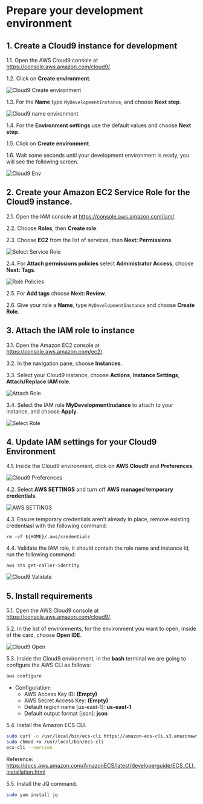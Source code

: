 # Prepare your development environment

## 1. Create a Cloud9 instance for development

1.1\. Open the AWS Cloud9 console at https://console.aws.amazon.com/cloud9/.

1.2\. Click on **Create environment**.

![Cloud9 Create environment](images2/cloud9-create.png)

1.3\. For the **Name** type `MyDevelopmentInstance`, and choose **Next step**.

![Cloud9 name environment](images2/cloud9-name.png)

1.4\. For the **Environment settings** use the default values and choose **Next step**.

1.5\. Click on **Create environment**.

1.6\. Wait some seconds until your development environment is ready, you will see the following screen.

![Cloud9 Env](images2/cloud9-env.png)

## 2. Create your Amazon EC2 Service Role for the Cloud9 instance.

2.1\. Open the IAM console at https://console.aws.amazon.com/iam/.

2.2\. Choose **Roles**, then **Create role**.

2.3\. Choose **EC2** from the list of services, then **Next: Permissions**.

![Select Service Role](images2/cloud9-role-create.png)

2.4\. For **Attach permissions policies** select **Administrator Access**, choose **Next: Tags**.

![Role Policies](images2/cloud9-role-policy.png)

2.5\. For **Add tags** choose **Next: Review**.

2.6\. Give your role a **Name**, type `MyDevelopmentInstance` and choose **Create Role**.


## 3. Attach the IAM role to instance

3.1\. Open the Amazon EC2 console at https://console.aws.amazon.com/ec2/.

3.2\. In the navigation pane, choose **Instances**.

3.3\. Select your Cloud9 instance, choose **Actions**, **Instance Settings**, **Attach/Replace IAM role**.

![Attach Role](images2/cloud9-attach-role.png)

3.4\. Select the IAM role **MyDevelopmentInstance** to attach to your instance, and choose **Apply**.

![Select Role](images2/cloud9-select-role.png)


## 4. Update IAM settings for your Cloud9 Environment

4.1\. Inside the Cloud9 environment, click on **AWS Cloud9** and **Preferences**.

![Cloud9 Preferences](images2/cloud9-preferences.png)

4.2\. Select **AWS SETTINGS** and turn off **AWS managed temporary credentials**.

![AWS SETTINGS](images2/cloud-aws-settings.png)

4.3\. Ensure temporary credentials aren’t already in place, remove existing credentiasl with the following command:

```
rm -vf ${HOME}/.aws/credentials
```

4.4\. Validate the IAM role, it should contain the role name and instance Id, run the following command:

```
aws sts get-caller-identity
```

![Cloud9 Validate](images2/cloud9-validate.png)

## 5. Install requirements

5.1\. Open the AWS Cloud9 console at https://console.aws.amazon.com/cloud9/.

5.2\. In the list of environments, for the environment you want to open, inside of the card, choose **Open IDE**.

![Cloud9 Open](images2/cloud9-open.png)

5.3\. Inside the Cloud9 environment, in the **bash** terminal we are going to configure the AWS CLI as follows:

``` bash
aws configure
```

- Configuration:
    - AWS Access Key ID: **(Empty)**
    - AWS Secret Access Key: **(Empty)**
    - Default region name [us-east-1]: **us-east-1**
    - Default output format [json]: **json**

5.4\. Install the Amazon ECS CLI.

``` bash
sudo curl -o /usr/local/bin/ecs-cli https://amazon-ecs-cli.s3.amazonaws.com/ecs-cli-linux-amd64-latest
sudo chmod +x /usr/local/bin/ecs-cli
ecs-cli --version
```

Reference: https://docs.aws.amazon.com/AmazonECS/latest/developerguide/ECS_CLI_installation.html

5.5\. Install the JQ command.

``` bash
sudo yum install jq
```
